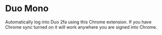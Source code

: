 # Duo Mono

Automatically log into Duo 2fa using this Chrome extension. If you have Chrome sync turned on it will work anywhere you are signed into Chrome.
